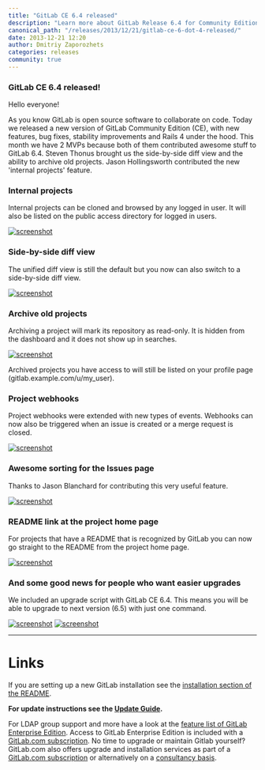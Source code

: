 ```yaml
---
title: "GitLab CE 6.4 released"
description: "Learn more about GitLab Release 6.4 for Community Edition (CE)"
canonical_path: "/releases/2013/12/21/gitlab-ce-6-dot-4-released/"
date: 2013-12-21 12:20
author: Dmitriy Zaporozhets
categories: releases
community: true
---
```


### GitLab CE 6.4 released!

Hello everyone!

As you know GitLab is open source software to collaborate on code.
Today we released a new version of GitLab Community Edition (CE), with new features, bug fixes, stability improvements and Rails 4 under the hood.
This month we have 2 MVPs because both of them contributed awesome stuff to GitLab 6.4.
Steven Thonus brought us the side-by-side diff view and the ability to archive old projects.
Jason Hollingsworth contributed the new 'internal projects' feature.


### Internal projects

Internal projects can be cloned and browsed by any logged in user.
It will also be listed on the public access directory for logged in users.

[![screenshot](/images/6_4/new-project.png)](/images/6_4/new-project.png)

<!--more-->

### Side-by-side diff view

The unified diff view is still the default but you now can also switch to a side-by-side diff view.

[![screenshot](/images/6_4/diff.png)](/images/6_4/diff.png)

### Archive old projects

Archiving a project will mark its repository as read-only.
It is hidden from the dashboard and it does not show up in searches.

[![screenshot](/images/6_4/arch.png)](/images/6_4/arch.png)

Archived projects you have access to will still be listed on your profile page (gitlab.example.com/u/my_user).


### Project webhooks

Project webhooks were extended with new types of events.
Webhooks can now also be triggered when an issue is created or a merge request is closed.


[![screenshot](/images/6_4/hook.png)](/images/6_4/hook.png)

### Awesome sorting for the Issues page

Thanks to Jason Blanchard for contributing this very useful feature.

[![screenshot](/images/6_4/issues.png)](/images/6_4/issues.png)

### README link at the project home page

For projects that have a README that is recognized by GitLab you can now go straight to the README from the project home page.

[![screenshot](/images/6_4/readme.png)](/images/6_4/readme.png)


### And some good news for people who want easier upgrades

We included an upgrade script with GitLab CE 6.4.
This means you will be able to upgrade to next version (6.5) with just one command.

[![screenshot](/images/6_4/upgrade.png)](/images/6_4/upgrade.png)
[![screenshot](/images/6_4/upgrade2.png)](/images/6_4/upgrade2.png)


- - -

# Links

If you are setting up a new GitLab installation see the [installation section of the README](https://github.com/gitlabhq/gitlabhq/blob/master/README.md#installation).

__For update instructions see the [Update Guide](https://about.gitlab.com/update/).__

For LDAP group support and more have a look at the [feature list of GitLab Enterprise Edition](http://www.gitlab.com/gitlab-ee/).
Access to GitLab Enterprise Edition is included with a [GitLab.com subscription](/pricing/).
No time to upgrade or maintain Gitlab yourself?
GitLab.com also offers upgrade and installation services as part of a [GitLab.com subscription](/pricing/) or alternatively on a [consultancy basis](http://www.gitlab.com/consultancy/).
